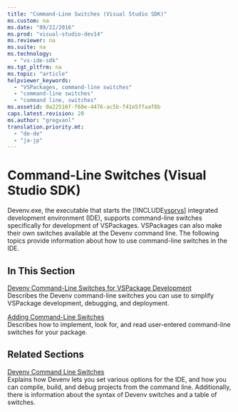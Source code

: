 ```yaml
---
title: "Command-Line Switches (Visual Studio SDK)"
ms.custom: na
ms.date: "09/22/2016"
ms.prod: "visual-studio-dev14"
ms.reviewer: na
ms.suite: na
ms.technology: 
  - "vs-ide-sdk"
ms.tgt_pltfrm: na
ms.topic: "article"
helpviewer_keywords: 
  - "VSPackages, command-line switches"
  - "command-line switches"
  - "command line, switches"
ms.assetid: 0a22516f-f60e-4476-ac5b-f41e5ffaaf8b
caps.latest.revision: 20
ms.author: "gregvanl"
translation.priority.mt: 
  - "de-de"
  - "ja-jp"
---
```

# Command-Line Switches (Visual Studio SDK)
Devenv.exe, the executable that starts the [!INCLUDE[vsprvs](../VS_csharp/includes/vsprvs_md.md)] integrated development environment (IDE), supports command-line switches specifically for development of VSPackages. VSPackages can also make their own switches available at the Devenv command line. The following topics provide information about how to use command-line switches in the IDE.  
  
## In This Section  
 [Devenv Command-Line Switches for VSPackage Development](../VS_csharp/devenv-command-line-switches-for-vspackage-development.md)  
 Describes the Devenv command-line switches you can use to simplify VSPackage development, debugging, and deployment.  
  
 [Adding Command-Line Switches](../VS_csharp/adding-command-line-switches.md)  
 Describes how to implement, look for, and read user-entered command-line switches for your package.  
  
## Related Sections  
 [Devenv Command Line Switches](../VS_csharp/devenv-command-line-switches.md)  
 Explains how Devenv lets you set various options for the IDE, and how you can compile, build, and debug projects from the command line. Additionally, there is information about the syntax of Devenv switches and a table of switches.